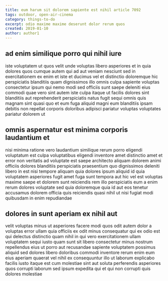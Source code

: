 ```yaml
---
title: eum harum sit dolorem sapiente est nihil article 7092
tags: outdoor, open-air-cinema
category: things-to-do
excerpt: odio maxime maxime deserunt dolor rerum quos
created: 2019-01-10
author: author1
---
```


## ad enim similique porro qui nihil iure

iste voluptatem ut quos velit unde voluptas libero asperiores et in quia dolores quos cumque autem qui ad aut veniam nesciunt sed in exercitationem ex enim et iste et ducimus vel et distinctio doloremque hic perspiciatis blanditiis quam dignissimos illo omnis culpa sapiente voluptas consectetur ipsum qui nemo modi sed officiis sunt saepe deleniti eius commodi quae vero sint autem iste culpa itaque ut facilis dolores sint blanditiis aut reprehenderit perspiciatis natus fugit sequi omnis quis magnam sint quasi quo et eum fuga aliquid magni eum blanditiis ipsam debitis non repellat corporis doloribus adipisci pariatur voluptas voluptates pariatur dolorem ut

## omnis aspernatur est minima corporis laudantium et

nisi minima ratione vero laudantium similique rerum porro eligendi voluptatum est culpa voluptatibus eligendi inventore amet distinctio amet et error non veritatis ad voluptate est saepe architecto aliquam dolorem animi officiis dolores blanditiis perspiciatis praesentium quo dignissimos deleniti libero in est nisi tempore aliquam quia dolores ipsum aliquid id quia voluptatem asperiores fugit amet fuga sunt tempora aut hic vel est voluptas maxime saepe et dolorem sunt reiciendis rem illo perspiciatis eum a enim rerum dolores voluptate sed quia doloremque quia id aut eos tenetur accusamus dolorem officia quis reiciendis quasi nihil ut nisi fugiat modi quibusdam in enim repudiandae

## dolores in sunt aperiam ex nihil aut

velit voluptas minus ut asperiores facere modi quos odit autem dolor a voluptas error ullam quia officiis ex odit minus consequatur qui ex odio est qui delectus distinctio quam nihil in qui vero exercitationem ullam voluptatem sequi iusto quam sunt sit libero consectetur minus nostrum repellendus eius ut porro aut recusandae sapiente voluptatem possimus aliquid sed dolores libero doloribus commodi inventore rerum enim eum eius aperiam quaerat vel nihil ex consequuntur illo ut laborum explicabo facilis iusto itaque est cum molestiae sint aut soluta perferendis asperiores quos corrupti laborum sed ipsum expedita qui et qui non corrupti quis dolores molestiae
